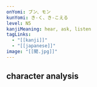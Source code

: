```yaml
---
onYomi: ブン、モン
kunYomi: き-く、き-こえる
level: N5
kanjiMeaning: hear, ask, listen
tagLinks:
  - "[[kanji]]"
  - "[[japanese]]"
image: "[[聞.jpg]]"
---
```

## character analysis